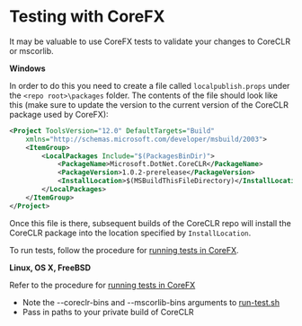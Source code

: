 Testing with CoreFX
===================

It may be valuable to use CoreFX tests to validate your changes to CoreCLR or mscorlib.

**Windows**

In order to do this you need to create a file called `localpublish.props` under the `<repo root>\packages` folder.
The contents of the file should look like this (make sure to update the version to the current version of the CoreCLR package used by CoreFX):

```xml
<Project ToolsVersion="12.0" DefaultTargets="Build" 
    xmlns="http://schemas.microsoft.com/developer/msbuild/2003">
    <ItemGroup>
        <LocalPackages Include="$(PackagesBinDir)">
            <PackageName>Microsoft.DotNet.CoreCLR</PackageName>
            <PackageVersion>1.0.2-prerelease</PackageVersion>
            <InstallLocation>$(MSBuildThisFileDirectory)</InstallLocation>
        </LocalPackages>
    </ItemGroup>
</Project>
```

Once this file is there, subsequent builds of the CoreCLR repo will install the CoreCLR package into the location specified by `InstallLocation`.

To run tests, follow the procedure for [running tests in CoreFX](https://github.com/dotnet/corefx/blob/master/Documentation/building/windows-instructions.md).

**Linux, OS X, FreeBSD**

Refer to the procedure for [running tests in CoreFX](https://github.com/dotnet/corefx/blob/master/Documentation/building/cross-platform-testing.md)
- Note the --coreclr-bins and --mscorlib-bins arguments to [run-test.sh](https://github.com/dotnet/corefx/blob/master/run-test.sh)
- Pass in paths to your private build of CoreCLR
